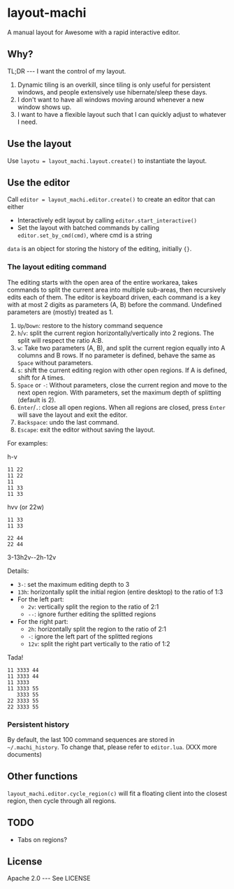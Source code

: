 # layout-machi

A manual layout for Awesome with a rapid interactive editor.

## Why?

TL;DR --- I want the control of my layout.

1. Dynamic tiling is an overkill, since tiling is only useful for persistent windows, and people extensively use hibernate/sleep these days.
2. I don't want to have all windows moving around whenever a new window shows up.
3. I want to have a flexible layout such that I can quickly adjust to whatever I need.

## Use the layout

Use `layotu = layout_machi.layout.create()` to instantiate the layout.

## Use the editor

Call `editor = layout_machi.editor.create()` to create an editor that can either

 - Interactively edit layout by calling `editor.start_interactive()`
 - Set the layout with batched commands by calling `editor.set_by_cmd(cmd)`, where cmd is a string

`data` is an object for storing the history of the editing, initially `{}`.

### The layout editing command

The editing starts with the open area of the entire workarea, takes commands to split the current area into multiple sub-areas, then recursively edits each of them.
The editor is keyboard driven, each command is a key with at most 2 digits as parameters (A, B) before the command.
Undefined parameters are (mostly) treated as 1.

1. `Up`/`Down`: restore to the history command sequence
2. `h`/`v`: split the current region horizontally/vertically into 2 regions. The split will respect the ratio A:B.
3. `w`: Take two parameters (A, B), and split the current region equally into A columns and B rows. If no parameter is defined, behave the same as `Space` without parameters.
4. `s`: shift the current editing region with other open regions. If A is defined, shift for A times.
5. `Space` or `-`: Without parameters, close the current region and move to the next open region. With parameters, set the maximum depth of splitting (default is 2).
6. `Enter`/`.`: close all open regions. When all regions are closed, press `Enter` will save the layout and exit the editor.
7. `Backspace`: undo the last command.
8. `Escape`: exit the editor without saving the layout.

For examples:

h-v

```
11 22
11 22
11
11 33
11 33
```


hvv (or 22w)

```
11 33
11 33

22 44
22 44
```


3-13h2v--2h-12v

Details:

 - `3-`: set the maximum editing depth to 3
 - `13h`: horizontally split the initial region (entire desktop) to the ratio of 1:3
 - For the left part:
   - `2v`: vertically split the region to the ratio of 2:1
   - `--`: ignore further editing the splitted regions
 - For the right part:
   - `2h`: horizontally split the region to the ratio of 2:1
   - `-`: ignore the left part of the splitted regions
   - `12v`: split the right part vertically to the ratio of 1:2

Tada!

```
11 3333 44
11 3333 44
11 3333
11 3333 55
   3333 55
22 3333 55
22 3333 55
```


### Persistent history

By default, the last 100 command sequences are stored in `~/.machi_history`.
To change that, please refer to `editor.lua`. (XXX more documents)

## Other functions

`layout_machi.editor.cycle_region(c)` will fit a floating client into the closest region, then cycle through all regions.

## TODO

 - Tabs on regions?

## License

Apache 2.0 --- See LICENSE
